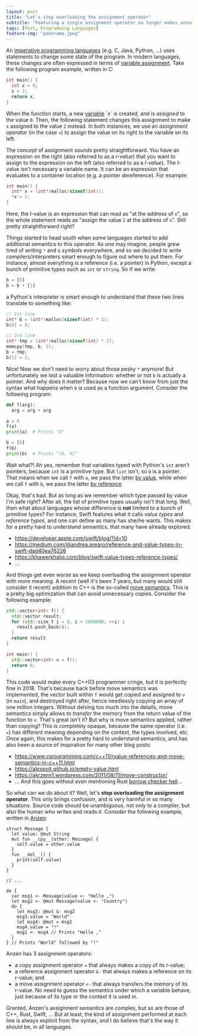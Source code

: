 ```yaml
---
layout: post
title: "Let's stop overloading the assignment operator"
subtitle: "Featuring a single assignment operator no longer makes sense."
tags: [Post, Programming Languages]
feature-img: "panorama.jpeg"
---
```


An [imperative programming languages](https://en.wikipedia.org/wiki/Imperative_programming)
(e.g. C, Java, Python, ...)
uses statements to change some state of the program.
In modern languages, these changes are often expressed in terms of
[variable assignment](https://en.wikipedia.org/wiki/Assignment_(computer_science)).
Take the following program example, written in C:
```c
int main() {
  int x = 0;
  x = 2;
  return x;
}
```
When the function starts,
a new [variable](https://en.wikipedia.org/wiki/Variable_(computer_science)) `x` is created,
and is _assigned_ to the value `0`.
Then, the following statement changes this assignment to make `x` assigned to the value `2` instead.
In both instances, we use an _assignment operator_ (in the case `=`)
to assign the value on its right to the variable on its left.

The concept of assignment sounds pretty straightforward.
You have an expression on the right (also referred to as a _r-value_)
that you want to assign to the expression on the left (also referred to as a _l-value_).
The l-value isn't necessary a variable name.
It can be an expression that evaluates to a container location (e.g. a pointer dereference).
For example:
```c
int main() {
  int* x = (int*)malloc(sizeof(int));
  *x = 2;
}
```
Here, the l-value is an expression that can read as "at the address of `x`",
so the whole statement reads as "assign the value `2` at the address of `x`".
Still pretty straightforward right?

Things started to head south
when some languages started to add additional semantics to this operator.
As one may imagine, people grew tired of writing `*` and `&` symbols everywhere,
and so we decided to write compilers/interpreters smart enough to figure out
where to put them.
For instance, almost everything is a reference (i.e. a pointer) in Python,
except a bunch of primitive types such as `int` or `string`.
So if we write:
```python
b = [0]
b = b + [1]
```
a Python's interpreter is smart enough to understand
that these two lines translate to something like:
```c
// 1st line
int* b = (int*)malloc(sizeof(int) * 1);
b[0] = 0;

// 2nd line
int* tmp = (int*)malloc(sizeof(int) * 2);
memcpy(tmp, b, 1);
b = tmp;
b[1] = 1;
```
Nice! Now we don't need to worry about those pesky `*` anymore!
But unfortunately we lost a valuable information: whether or not `b` is actually a pointer.
And why does it matter?
Because now we can't know from just the syntax what happens when `b` is used as a function argument.
Consider the following program:
```python
def f(arg):
  arg = arg + arg

a = 0
f(a)
print(a)  # Prints "0"

b = [0]
f(b)
print(b)  # Prints "[0, 0]"
```
Wait what?!
Ah yes, remember that variables typed with Python's `int` aren't pointers,
because `int` is a primitive type.
But `list` isn't, so `b` is a pointer.
That means when we call `f` with `a`, we pass the latter [by value](https://en.wikipedia.org/wiki/Evaluation_strategy#Call_by_value),
while when we call `f` with `b`, we pass the latter [by reference](https://en.wikipedia.org/wiki/Evaluation_strategy#Call_by_reference).

Okay, that's bad. But as long as we remember which type passed by value I'm safe right?
After all, the list of primitive types usually isn't that long.
Well, then what about languages whose difference is **not** limited to a bunch of primitive types?
For instance, Swift features what it calls _value types_ and _reference types_,
and one can define as many has she/he wants.
This makes for a pretty hard to understand semantics, that many have already explored:
* https://developer.apple.com/swift/blog/?id=10
* https://medium.com/@andrea.prearo/reference-and-value-types-in-swift-dad40ea76226
* https://khawerkhaliq.com/blog/swift-value-types-reference-types/
* ...

And things get even worse as we keep overloading the assignment operator with more meaning.
A recent (well it's been 7 years, but many would still consider it recent) addition to C++ is the so-called
[move semantics](https://www.cprogramming.com/c++11/rvalue-references-and-move-semantics-in-c++11.html).
This is a pretty big optimization that can avoid unnecessary copies.
Consider the following example:
```c++
std::vector<int> f() {
  std::vector result;
  for (std::size_t i = 0, i < 1000000; ++i) {
    result.push_back(i);
  }
  return result
}

int main() {
  std::vector<int> v = f();
  return 0;
}
```
This code would make every C++03 programmer cringe,
but it is perfectly fine in 2018.
That's because back before move semantics was implemented,
the vector built within `f` would get copied and assigned to `v` (in `main`),
and destroyed right after,
hence needlessly copying an array of one million integers.
Without delving too much into the details,
move semantics simply allows to _transfer_ the memory from the return value of the function to `v`.
That's great isn't it?
But why is move semantics applied, rather than copying?
This is completely opaque, because the same operator (i.e. `=`)
has different meaning depending on the context, the types involved, etc.
Once again, this makes for a pretty hard to understand semantics,
and has also been a source of inspiration for many other blog posts:
* https://www.cprogramming.com/c++11/rvalue-references-and-move-semantics-in-c++11.html
* https://alexpolt.github.io/empty-value.html
* https://akrzemi1.wordpress.com/2011/08/11/move-constructor/
* ...
And this goes without even mentioning Rust [borrow checker hell](https://www.reddit.com/r/rust/comments/2r5t76/stuck_in_borrow_checker_hell_while_porting/)...

So what can we do about it?
Well, let's **stop overloading the assignment operator**.
This only brings confusion, and is very harmful in so many situations.
Source code should be unambiguous, not only to a compiler,
but also the human who writes and reads it.
Consider the following example, written in [Anzen](http://anzen-lang.org):
```anzen
struct Message {
  let value: @mut String
  mut fun __cpy__(other: Message) {
    self.value = other.value
  }
  fun __del__() {
    print(self.value)
  }
}

// ...

do {
  var msg1 <- Message(value <- "Hello ,")
  let msg2 <- @mut Message(value <- "Country")
  do {
    let msg3: @mut &- msg2
    msg3.value = "World"
    let msg4: @mut = msg2
    msg4.value = "!"
    msg1 <- msg4 // Prints "Hello ,"
  }
} // Prints "World" followed by "!"
```
Anzen has 3 assignment operators:
* a copy assignment operator `=` that always makes a copy of its r-value;
* a reference assignment operator `&-` that always makes a reference on its r-value; and
* a move assignment operator `<-` that always transfers the memory of its r-value.
No need to guess the semantics under which a variable behave,
just because of its type or the context it is used in.

Granted, Anzen's assignment semantics are complex, but so are those of C++, Rust, Swift, ...
But at least, the kind of assignment performed at each line is always explicit from the syntax,
and I do believe that's the way it should be, in all languages.
